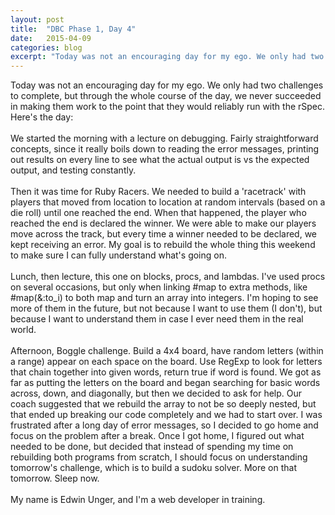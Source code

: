 ```yaml
---
layout: post
title:  "DBC Phase 1, Day 4"
date:   2015-04-09
categories: blog
excerpt: "Today was not an encouraging day for my ego. We only had two challenges to complete, but through the whole course of the day, we never succeeded in making them work to the point that they would reliably run with the rSpec. Here's the day:"
---
```


Today was not an encouraging day for my ego. We only had two challenges to complete, but through the whole course of the day, we never succeeded in making them work to the point that they would reliably run with the rSpec. Here's the day:
<br>
<br>
We started the morning with a lecture on debugging. Fairly straightforward concepts, since it really boils down to reading the error messages, printing out results on every line to see what the actual output is vs the expected output, and testing constantly.
<br>
<br>
Then it was time for Ruby Racers. We needed to build a 'racetrack' with players that moved from location to location at random intervals (based on a die roll) until one reached the end. When that happened, the player who reached the end is declared the winner. We were able to make our players move across the track, but every time a winner needed to be declared, we kept receiving an error. My goal is to rebuild the whole thing this weekend to make sure I can fully understand what's going on.
<br>
<br>
Lunch, then lecture, this one on blocks, procs, and lambdas. I've used procs on several occasions, but only when linking #map to extra methods, like #map(&:to_i) to both map and turn an array into integers. I'm hoping to see more of them in the future, but not because I want to use them (I don't), but because I want to understand them in case I ever need them in the real world.
<br>
<br>
Afternoon, Boggle challenge. Build a 4x4 board, have random letters (within a range) appear on each space on the board. Use RegExp to look for letters that chain together into given words, return true if word is found. We got as far as putting the letters on the board and began searching for basic words across, down, and diagonally, but then we decided to ask for help. Our coach suggested that we rebuild the array to not be so deeply nested, but that ended up breaking our code completely and we had to start over. I was frustrated after a long day of error messages, so I decided to go home and focus on the problem after a break. Once I got home, I figured out what needed to be done, but decided that instead of spending my time on rebuilding both programs from scratch, I should focus on understanding tomorrow's challenge, which is to build a sudoku solver. More on that tomorrow. Sleep now.
<br>
<br>
My name is Edwin Unger, and I'm a web developer in training.